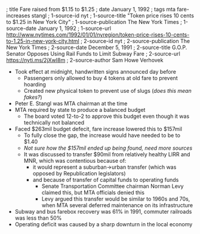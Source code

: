 ; title Fare raised from $1.15 to $1.25
; date January 1, 1992
; tags mta fare-increases stangl
; 1-source-id nyt
; 1-source-title "Token price rises 10 cents to $1.25 in New York City"
; 1-source-publication The New York Times
; 1-source-date January 1, 1992
; 1-source-url http://www.nytimes.com/1992/01/01/nyregion/token-price-rises-10-cents-to-1.25-in-new-york-city.html
; 2-source-id nyt
; 2-source-publication The New York Times
; 2-source-date December 5, 1991
; 2-source-title G.O.P. Senator Opposes Using Rail Funds to Limit Subway Fare
; 2-source-url https://nyti.ms/2jXwI8m
; 2-source-author Sam Howe Verhovek

- Took effect at midnight, handwritten signs announced day before
  - Passengers only allowed to buy 4 tokens at old fare to prevent hoarding
  - Created new physical token to prevent use of slugs (*does this mean fakes?*)
- Peter E. Stangl was MTA chairman at the time
- MTA required by state to produce a balanced budget
  - The board voted 12-to-2 to approve this budget even though it was technically not balanced
- Faced $263mil budget defecit, fare increase lowered this to $157mil
  - To fully close the gap, the increase would have needed to be to $1.40
  - *Not sure how the $157mil ended up being found, need more sources*
  - It was discussed to transfer $90mil from relatively healthy LIRR and MNR, which was contentious because of:
    - it would represent a suburban->urban transfer (which was opposed by Republication legislators)
    - and because of transfer of capital funds to operating funds
      - Senate Transportation Committee chairman Norman Levy claimed this, but MTA officials denied this
      - Levy argued this transfer would be similar to 1960s and 70s, when MTA several deferred maintenance on its infrastructure
- Subway and bus farebox recovery was 61% in 1991, commuter railroads was less than 50%
- Operating deficit was caused by a sharp downturn in the local economy
